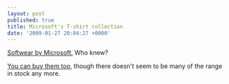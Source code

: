 ```yaml
---
layout: post
published: true
title: Microsoft's T-shirt collection
date: '2009-01-27 20:04:27 +0000'
---
```

[Softwear by Microsoft.](http://www.microsoft.com/windows/softwearbymicrosoft) Who knew?

[You can buy them too](http://search.urbanoutfitters.com/?q=microsoft), though there doesn't seem to be many of the range in stock any more.
